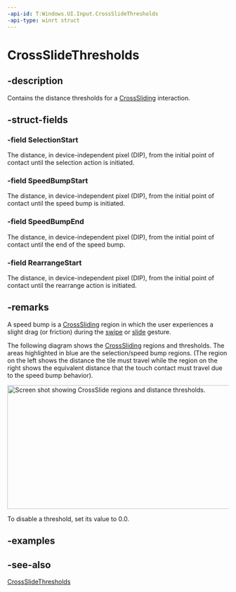 ```yaml
---
-api-id: T:Windows.UI.Input.CrossSlideThresholds
-api-type: winrt struct
---
```


<!-- Structure syntax.
public struct CrossSlideThresholds 
-->

# CrossSlideThresholds

## -description

Contains the distance thresholds for a [CrossSliding](gesturerecognizer_crosssliding.md) interaction.

## -struct-fields

### -field SelectionStart

The distance, in device-independent pixel (DIP), from the initial point of contact until the selection action is initiated.

### -field SpeedBumpStart

The distance, in device-independent pixel (DIP), from the initial point of contact until the speed bump is initiated.

### -field SpeedBumpEnd

The distance, in device-independent pixel (DIP), from the initial point of contact until the end of the speed bump.

### -field RearrangeStart

The distance, in device-independent pixel (DIP), from the initial point of contact until the rearrange action is initiated.

## -remarks

A speed bump is a [CrossSliding](gesturerecognizer_crosssliding.md) region in which the user experiences a slight drag (or friction) during the [swipe](/windows/uwp/input-and-devices/guidelines-for-cross-slide) or [slide](/windows/uwp/input-and-devices/guidelines-for-cross-slide) gesture.

The following diagram shows the [CrossSliding](gesturerecognizer_crosssliding.md) regions and thresholds. The areas highlighted in blue are the selection/speed bump regions. (The region on the left shows the distance the tile must travel while the region on the right shows the equivalent distance that the touch contact must travel due to the speed bump behavior).

<img src="images/crossslide_threshold2.png" width="592" height="282" alt="Screen shot showing CrossSlide regions and distance thresholds." />

To disable a threshold, set its value to 0.0.

## -examples

## -see-also

[CrossSlideThresholds](gesturerecognizer_crossslidethresholds.md)
